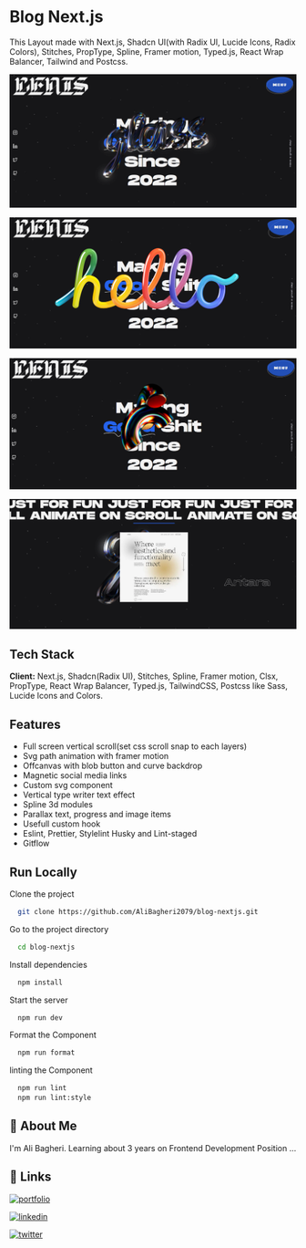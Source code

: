 # Blog Next.js

This Layout made with Next.js, Shadcn UI(with Radix UI, Lucide Icons, Radix Colors), Stitches, PropType, Spline, Framer motion, Typed.js, React Wrap Balancer, Tailwind and Postcss.

<img
src="./public/images/Screenshot-1.png"
loading="lazy"
alt="home page layouts screenshot"
/>

<img
src="./public/images/Screenshot-2.png"
loading="lazy"
alt="home page layout screenshot"
/>

<img
src="./public/images/Screenshot-3.png"
loading="lazy"
alt="home page layout screenshot"
/>

<img
src="./public/images/Screenshot-4.png"
loading="lazy"
alt="home page layout screenshot"
/>

## Tech Stack

**Client:** Next.js, Shadcn(Radix UI), Stitches, Spline, Framer motion, Clsx, PropType, React Wrap Balancer, Typed.js, TailwindCSS, Postcss like Sass, Lucide Icons and Colors.

## Features

- Full screen vertical scroll(set css scroll snap to each layers)
- Svg path animation with framer motion
- Offcanvas with blob button and curve backdrop
- Magnetic social media links
- Custom svg component
- Vertical type writer text effect
- Spline 3d modules
- Parallax text, progress and image items
- Usefull custom hook
- Eslint, Prettier, Stylelint Husky and Lint-staged
- Gitflow

## Run Locally

Clone the project

```bash
  git clone https://github.com/AliBagheri2079/blog-nextjs.git
```

Go to the project directory

```bash
  cd blog-nextjs
```

Install dependencies

```bash
  npm install
```

Start the server

```bash
  npm run dev
```

Format the Component

```bash
  npm run format
```

linting the Component

```bash
  npm run lint
  npm run lint:style
```

## 🚀 About Me

I'm Ali Bagheri. Learning about 3 years on Frontend Development Position ...

## 🔗 Links

[![portfolio](https://img.shields.io/badge/Github-000?style=for-the-badge&logo=github&logoColor=white)](https://github.com/AliBagheri2079)

[![linkedin](https://img.shields.io/badge/linkedin-0A66C2?style=for-the-badge&logo=linkedin&logoColor=white)](https://www.linkedin.com/in/alibagheri2079/)

[![twitter](https://img.shields.io/badge/twitter-1DA1F2?style=for-the-badge&logo=twitter&logoColor=white)](https://twitter.com/AliBagheri2079)
